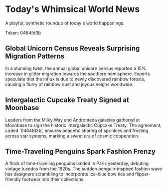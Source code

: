# Today's Whimsical World News

A playful, synthetic roundup of today's world happenings.

Token: 0464fd3b

## Global Unicorn Census Reveals Surprising Migration Patterns

In a stunning twist, the annual global unicorn census reported a 15% increase in glitter migration towards the southern hemisphere. Experts speculate that the influx is due to newly discovered rainbow forests, causing a flurry of rainbow dust and joyous neighs worldwide.

## Intergalactic Cupcake Treaty Signed at Moonbase

Leaders from the Milky Way and Andromeda galaxies gathered at Moonbase to sign the historic Intergalactic Cupcake Treaty. The agreement, coded '0464fd3b', ensures peaceful sharing of sprinkles and frosting across star systems, marking a sweet era of cosmic cooperation.

## Time-Traveling Penguins Spark Fashion Frenzy

A flock of time-traveling penguins landed in Paris yesterday, debuting vintage tuxedos from the 1920s. The sudden penguin-inspired fashion wave has designers scrambling to incorporate ice-blue bow ties and flipper-friendly footwear into their collections.